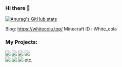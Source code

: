 ### Hi there 👋

<!--
**itscola/itscola** is a ✨ _special_ ✨ repository because its `README.md` (this file) appears on your GitHub profile.

Here are some ideas to get you started:

- 🔭 I’m currently working on ...
- 🌱 I’m currently learning ...
- 👯 I’m looking to collaborate on ...
- 🤔 I’m looking for help with ...
- 💬 Ask me about ...
- 📫 How to reach me: ...
- 😄 Pronouns: ...
- ⚡ Fun fact: ...
-->

[![Anurag's GitHub stats](https://github-readme-stats.vercel.app/api?username=itscola)](https://github.com/anuraghazra/github-readme-stats)   

Blog: https://whitecola.top/
Minecraft ID : White_cola   
### My Projects:   
[![](https://img.shields.io/badge/MagicList[BukkitPlugin]-PowerfulWhiteList-blue.svg)]({https://github.com/itscola/MagicList})
[![](https://img.shields.io/badge/HiPlugin[BukkitPlugin]-BukkitFrameWork-red.svg)]({https://github.com/itscola/HiPlugin})
[![](https://img.shields.io/badge/GDPOfChinaForecasting-ByMachineLearning-orange.svg)]({https://github.com/itscola/HiPlugin})
[![](https://img.shields.io/badge/DoubleClick-FabricMod-yellow.svg)]({https://github.com/itscola/MCPL})  
[![](https://img.shields.io/badge/MCPL-MCPlayer-green.svg)]({https://github.com/itscola/doubleclick})
[![](https://img.shields.io/badge/ITech[BukkitPlugin]-TechPlugin-grey.svg)]({https://github.com/itscola/ITech})
[![](https://img.shields.io/badge/BukkitWhitelist[BukkitPlugin]-更好的白名单插件-grey.svg)]({https://github.com/itscola/BukkitWhiteList})  etc.

